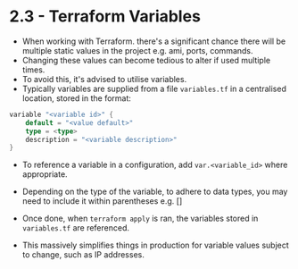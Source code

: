 # 2.3 - Terraform Variables

- When working with Terraform. there's a significant chance there will be multiple static values in the project e.g. ami, ports, commands.
- Changing these values can become tedious to alter if used multiple times.
- To avoid this, it's advised to utilise variables.
- Typically variables are supplied from a file `variables.tf` in a centralised location, stored in the format:

```go
variable "<variable id>" {
    default = "<value default>"
    type = <type>
    description = "<variable description>"
}
```

- To reference a variable in a configuration, add `var.<variable_id>` where appropriate.
- Depending on the type of the variable, to adhere to data types, you may need to include it within parentheses e.g. []

- Once done, when `terraform apply` is ran, the variables stored in `variables.tf` are referenced.
- This massively simplifies things in production for variable values subject to change, such as IP addresses.